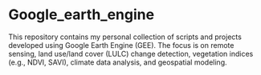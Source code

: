# Google_earth_engine
This repository contains my personal collection of scripts and projects developed using Google Earth Engine (GEE). The focus is on remote sensing, land use/land cover (LULC) change detection, vegetation indices (e.g., NDVI, SAVI), climate data analysis, and geospatial modeling.
